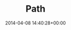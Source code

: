 ---
title:		"Path"
type:		"photos"
mediatype:		"upload"
location:		"Glendalough, Ireland"
date:		"2014-04-08 14:40:28+00:00"
album:		"landscapes"
filename:		"glendalough-path.md"
series:		"glendalough"
weight: 	3
cl_public_id:		"landscapes/glendalough-path"
cl_version:		1497004677
format:		"tiff"
bytes:		4186236
width:		961
height:		1440
colours:
- "#E4DDD8"
- "#857972"
- "#D9DAE1"
- "#F3F6F7"
- "#342E20"
- "#30241E"
- "#796A52"
- "#7F6757"
- "#898C9C"
- "#413D35"
- "#717360"
- "#BE9C83"
- "#363A23"
- "#6D6A4A"
- "#7F8E94"
- "#CFC8CD"
- "#BCA482"
exposure_mode:		"Auto"
program:		"Aperture-priority AE"
aperture:		"2.0"
focal_length:		"50.0 mm"
iso:		"200"
shutter_speed:		"1/1250"
metering:		"Multi-segment"
flash:		"Off, Did not fire"
white_balance:		"Custom"
colour_temp:		"5200"
has_crop:		"false"
orientation:		"Horizontal (normal)"
camera_model:		"NIKON D800"
lens_info:		"Nikon Nikkor 50mm f/1.4"
artist: "Matt Finucane"
x_resolution:		"300"
y_resolution:		"300"
---